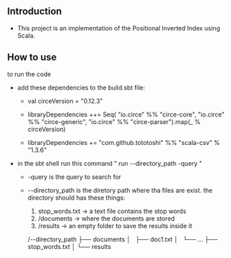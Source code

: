 ## Introduction

- This project is an implementation of the Positional Inverted Index using Scala.

## How to use

to run the code

- add these dependencies to the build.sbt file:

  - val circeVersion = "0.12.3"

  - libraryDependencies ++= Seq(
    "io.circe" %% "circe-core",
    "io.circe" %% "circe-generic",
    "io.circe" %% "circe-parser").map(\_ % circeVersion)
  - libraryDependencies += "com.github.tototoshi" %% "scala-csv" % "1.3.6"

- in the sbt shell run this command " run --directory_path -query "

  - -query is the query to search for
  - --directory_path is the diretory path where tha files are exist.
    the directory should has these things:

    1. stop_words.txt -> a text file contains the stop words
    2. /documents -> where the documents are stored
    3. /results -> an empty folder to save the results inside it

    /--directory_path
    ├── documents
    │   ├── doc1.txt
    │   └── ...
    ├── stop_words.txt
    │
    └── results
